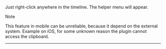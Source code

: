 Just right-click anywhere in the timeline. The helper menu will appear.  
  
 
  
> [!note]  
> This feature  in mobile can be unreliable, because it depend on the external system. Example on iOS, for some unknown reason the plugin cannot access the clipboard. 
  
---  
  

